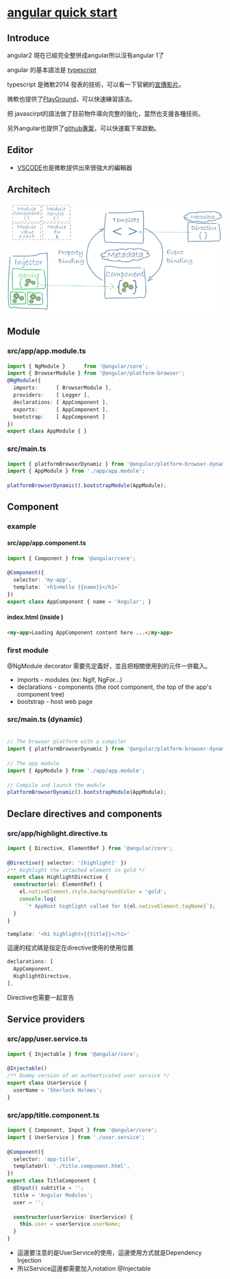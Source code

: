 # [angular quick start](https://github.com/angular/quickstart)

## Introduce

angular2 現在已經完全整併成angular所以沒有angular 1了

angular 的基本語法是 [typescript](https://goo.gl/ASPxWm)

typescript 是微軟2014 發表的技術，可以看一下官網的[宣傳影片](http://video.ch9.ms/ch9/4ae3/062c336d-9cf0-498f-ae9a-582b87954ae3/B881_mid.mp4)。

微軟也提供了[PlayGround](https://www.typescriptlang.org/play/)，可以快速練習語法。

把 javascirpt的語法做了目前物件導向完整的強化，當然也支援各種技術。

另外angular也提供了[github專案](https://github.com/angular/quickstart)，可以快速載下來啟動。

## Editor

* [VSCODE](https://code.visualstudio.com/)也是微軟提供出來很強大的編輯器

## Architech

![](readmeSrc/overview2.png)

## Module

### src/app/app.module.ts

```typescript
import { NgModule }      from '@angular/core';
import { BrowserModule } from '@angular/platform-browser';
@NgModule({
  imports:      [ BrowserModule ],
  providers:    [ Logger ],
  declarations: [ AppComponent ],
  exports:      [ AppComponent ],
  bootstrap:    [ AppComponent ]
})
export class AppModule { }
```

### src/main.ts
```typescript
import { platformBrowserDynamic } from '@angular/platform-browser-dynamic';
import { AppModule } from './app/app.module';

platformBrowserDynamic().bootstrapModule(AppModule);
```

## Component

### example 

#### src/app/app.component.ts
```typescript
import { Component } from '@angular/core';

@Component({
  selector: 'my-app',
  template: `<h1>Hello {{name}}</h1>`
})
export class AppComponent { name = 'Angular'; }

```

#### index.html (inside <body>)
```html
<my-app>Loading AppComponent content here ...</my-app>

```

### first module

@NgModule decorator 需要先定義好，並且把相關使用到的元件一併載入。

* imports - modules (ex: NgIf, NgFor...)
* declarations - components (the root component, the top of the app's component tree)
* bootstrap - host web page

### src/main.ts (dynamic)
```typescript

// The browser platform with a compiler
import { platformBrowserDynamic } from '@angular/platform-browser-dynamic';

// The app module
import { AppModule } from './app/app.module';

// Compile and launch the module
platformBrowserDynamic().bootstrapModule(AppModule);
```

## Declare directives and components

### src/app/highlight.directive.ts

```typescript
import { Directive, ElementRef } from '@angular/core';

@Directive({ selector: '[highlight]' })
/** Highlight the attached element in gold */
export class HighlightDirective {
  constructor(el: ElementRef) {
    el.nativeElement.style.backgroundColor = 'gold';
    console.log(
      `* AppRoot highlight called for ${el.nativeElement.tagName}`);
  }
}
```


```typescript
template: '<h1 highlight>{{title}}</h1>'
```
這邊的程式碼是指定在directive使用的使用位置


```typescript
declarations: [
  AppComponent,
  HighlightDirective,
],
```
Directive也需要一起宣告

## Service providers

### src/app/user.service.ts
```typescript
import { Injectable } from '@angular/core';

@Injectable()
/** Dummy version of an authenticated user service */
export class UserService {
  userName = 'Sherlock Holmes';
}
```

### src/app/title.component.ts
```typescript
import { Component, Input } from '@angular/core';
import { UserService } from './user.service';

@Component({
  selector: 'app-title',
  templateUrl: './title.component.html',
})
export class TitleComponent {
  @Input() subtitle = '';
  title = 'Angular Modules';
  user = '';

  constructor(userService: UserService) {
    this.user = userService.userName;
  }
}
```
* 這邊要注意的是UserService的使用，這邊使用方式就是Dependency Injection
* 所以Service這邊都需要加入notation @Injectable

